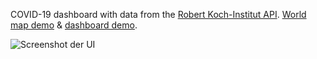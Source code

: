 COVID-19 dashboard with data from the [Robert Koch-Institut API](https://api.corona-zahlen.org/docs/). [World map demo](https://covid.waberski.io//worldmap) & [dashboard demo](https://covid.waberski.io/).    

![Screenshot der UI](https://user-images.githubusercontent.com/80218604/160297195-cff25859-5504-49ad-bef0-ebce189291e2.jpg)
